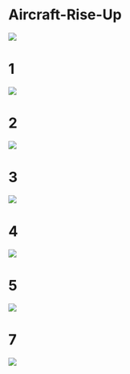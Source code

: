 # Aircraft-Rise-Up

<img src="1024x500.png">


# 1

<img src="1.PNG">


# 2

<img src="2.PNG">

# 3

<img src="3.PNG">

# 4

<img src="4.png">

# 5

<img src="5.png">

# 7

<img src="7.PNG">
